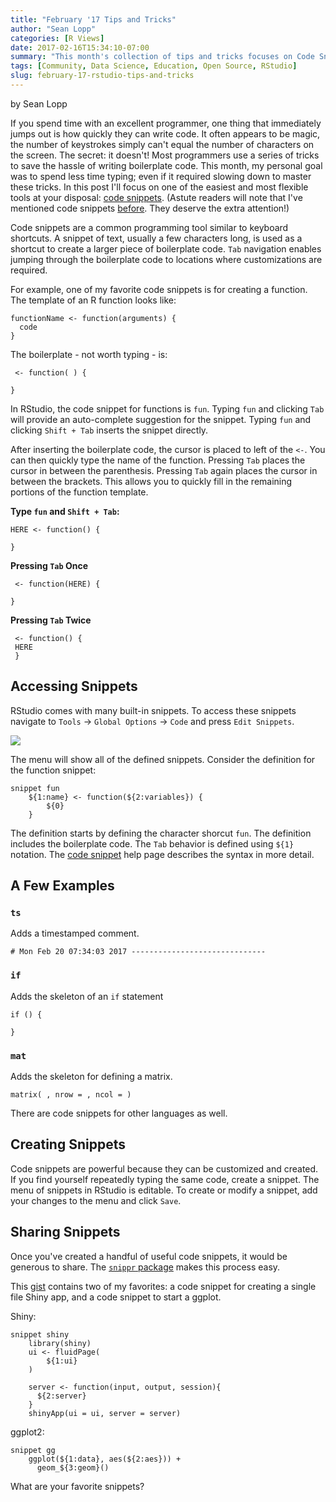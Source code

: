 ```yaml
---
title: "February '17 Tips and Tricks"
author: "Sean Lopp"
categories: [R Views]
date: 2017-02-16T15:34:10-07:00
summary: "This month's collection of tips and tricks focuses on Code Snippets."
tags: [Community, Data Science, Education, Open Source, RStudio]
slug: february-17-rstudio-tips-and-tricks
---
```

by Sean Lopp

If you spend time with an excellent programmer, one thing that immediately jumps out is how quickly they can write code. It often appears to be magic, the number of keystrokes simply can't equal the number of characters on the screen. The secret: it doesn't! Most programmers use a series of tricks to save the hassle of writing boilerplate code. This month, my personal goal was to spend less time typing; even if it required slowing down to master these tricks. In this post I'll focus on one of the easiest and most flexible tools at your disposal: [code snippets](https://support.rstudio.com/hc/en-us/articles/204463668-Code-Snippets). (Astute readers will note that I've mentioned code snippets [before](https://www.rstudio.com/rviews/2016/11/11/easy-tricks-you-mightve-missed/). They deserve the extra attention!)

Code snippets are a common programming tool similar to keyboard shortcuts. A snippet of text, usually a few characters long, is used as a shortcut to create a larger piece of boilerplate code. `Tab` navigation enables jumping through the boilerplate code to locations where customizations are required. 

For example, one of my favorite code snippets is for creating a function. The template of an R function looks like:

```
functionName <- function(arguments) {
  code 
}
```

The boilerplate - not worth typing - is:

```
 <- function( ) {
 
}
```

In RStudio, the code snippet for functions is `fun`. Typing `fun` and clicking `Tab` will provide an auto-complete suggestion for the snippet. Typing `fun` and clicking `Shift + Tab` inserts the snippet directly.

After inserting the boilerplate code, the cursor is placed to left of the `<-`. You can then quickly type the name of the function. Pressing `Tab` places the cursor in between the parenthesis. Pressing `Tab` again places the cursor in between the brackets. This allows you to quickly fill in the remaining portions of the function template.

**Type `fun` and `Shift + Tab`:**

```
HERE <- function() {

}
```

**Pressing `Tab` Once**

```
 <- function(HERE) {
 
}
```

**Pressing `Tab` Twice**

```
 <- function() {
 HERE
 }
```

## Accessing Snippets

RStudio comes with many built-in snippets. To access these snippets navigate to `Tools` -> `Global Options` -> `Code` and press `Edit Snippets`.

![](/images/SL_code_snippets.png)

The menu will show all of the defined snippets. Consider the definition for the function snippet:

```
snippet fun
	${1:name} <- function(${2:variables}) {
		${0}
	}
```

The definition starts by defining the character shorcut `fun`. The definition includes the boilerplate code. The `Tab` behavior is defined using `${1}` notation. The [code snippet](https://support.rstudio.com/hc/en-us/articles/204463668-Code-Snippets) help page describes the syntax in more detail.


## A Few Examples

### `ts`

Adds a timestamped comment.

```
# Mon Feb 20 07:34:03 2017 ------------------------------
```

### `if`

Adds the skeleton of an `if` statement

```
if () {

}
```

### `mat` 

Adds the skeleton for defining a matrix.

```
matrix( , nrow = , ncol = )
```

There are code snippets for other languages as well.

## Creating Snippets

Code snippets are powerful because they can be customized and created. If you find yourself repeatedly typing the same code, create a snippet. The menu of snippets in RStudio is editable. To create or modify a snippet, add your changes to the menu and click `Save`.

## Sharing Snippets

Once you've created a handful of useful code snippets, it would be generous to share. The [`snippr` package](https://github.com/dgrtwo/snippr) makes this process easy.

This [gist](https://gist.github.com/slopp/27903daaf9fbd41afc73442b600a7618) contains two of my favorites: a code snippet for creating a single file Shiny app, and a code snippet to start a ggplot.

Shiny:

```
snippet shiny
	library(shiny)
	ui <- fluidPage(
		${1:ui}
	)
	
	server <- function(input, output, session){
	  ${2:server}
	}
	shinyApp(ui = ui, server = server)
```

ggplot2:

```
snippet gg
	ggplot(${1:data}, aes(${2:aes})) + 
	  geom_${3:geom}()
```

What are your favorite snippets?

